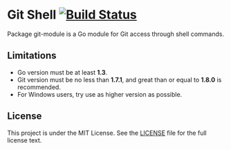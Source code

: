 # Git Shell [![Build Status](https://travis-ci.org/gogits/git-module.svg?branch=master)](https://travis-ci.org/gogits/git-module)

Package git-module is a Go module for Git access through shell commands.

## Limitations

- Go version must be at least **1.3**.
- Git version must be no less than **1.7.1**, and great than or equal to **1.8.0** is recommended.
- For Windows users, try use as higher version as possible.

## License

This project is under the MIT License. See the [LICENSE](LICENSE) file for the full license text.
